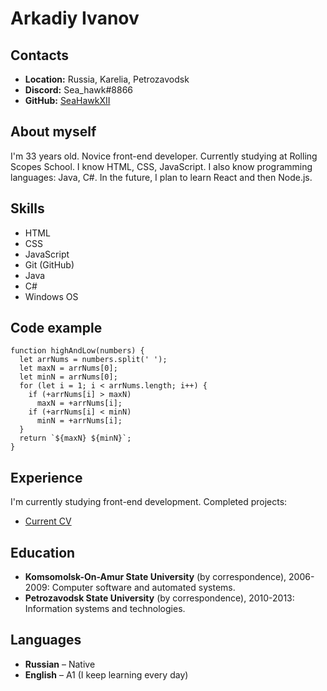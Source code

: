 # Arkadiy Ivanov
## Contacts
* **Location:** Russia, Karelia, Petrozavodsk
* **Discord:** Sea_hawk#8866
* **GitHub:** [SeaHawkXII](https://github.com/SeaHawkXII)

## About myself
I'm 33 years old. Novice front-end developer. Currently studying at Rolling Scopes School. I know HTML, CSS, JavaScript. I also know programming languages: Java, C#. In the future, I plan to learn React and then Node.js.

## Skills
* HTML
* CSS
* JavaScript
* Git (GitHub)
* Java
* C#
* Windows OS

## Code example
```
function highAndLow(numbers) {
  let arrNums = numbers.split(' ');
  let maxN = arrNums[0];
  let minN = arrNums[0];
  for (let i = 1; i < arrNums.length; i++) {
    if (+arrNums[i] > maxN)
      maxN = +arrNums[i];
    if (+arrNums[i] < minN)
      minN = +arrNums[i];
  }
  return `${maxN} ${minN}`;
}
```

## Experience
I'm currently studying front-end development. Completed projects:
* [Current CV](https://seahawkxii.github.io/rsschool-cv/cv)

## Education
* **Komsomolsk-On-Amur State University** (by correspondence), 2006-2009: Computer software and automated systems.
* **Petrozavodsk State University** (by correspondence), 2010-2013: Information systems and technologies.

## Languages
* **Russian** – Native
* **English** – A1 (I keep learning every day)
